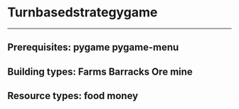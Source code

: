 # Turnbasedstrategygame
----------------------------
Prerequisites:
pygame
pygame-menu
----------------------------
Building types:
Farms
Barracks
Ore mine
----------------------------
Resource types:
food
money
----------------------------